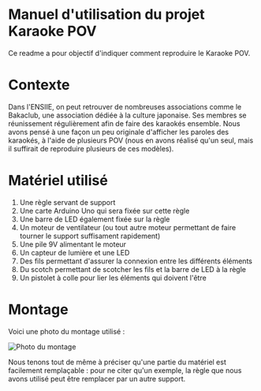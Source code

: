 # Manuel d'utilisation du projet Karaoke POV

Ce readme a pour objectif d'indiquer comment reproduire le Karaoke POV.

# Contexte

Dans l'ENSIIE, on peut retrouver de nombreuses associations comme le Bakaclub, une association dédiée à la culture japonaise. Ses membres se réunissement régulièrement afin de faire des karaokés ensemble. Nous avons pensé à une façon un peu originale d'afficher les paroles des karaokés, à l'aide de plusieurs POV (nous en avons réalisé qu'un seul, mais il suffirait de reproduire plusieurs de ces modèles).

# Matériel utilisé 

1) Une règle servant de support 
2) Une carte Arduino Uno qui sera fixée sur cette règle
3) Une barre de LED également fixée sur la règle
4) Un moteur de ventilateur (ou tout autre moteur permettant de faire tourner le support suffisament rapidement)
5) Une pile 9V alimentant le moteur
6) Un capteur de lumière et une LED
7) Des fils permettant d'assurer la connexion entre les différents éléments
8) Du scotch permettant de scotcher les fils et la barre de LED à la règle
9) Un pistolet à colle pour lier les éléments qui doivent l'être

# Montage

Voici une photo du montage utilisé :

![Photo du montage](https://64.media.tumblr.com/e52caf0b05eacad364ed925ba9e16d0b/e6597a0d5d49af53-6d/s640x960/4a87775ad736d8b300daf2540db7e7410841f42b.png) 

Nous tenons tout de même à préciser qu'une partie du matériel est facilement remplaçable : pour ne citer qu'un exemple, la règle que nous avons utilisé peut être remplacer par un autre support.
